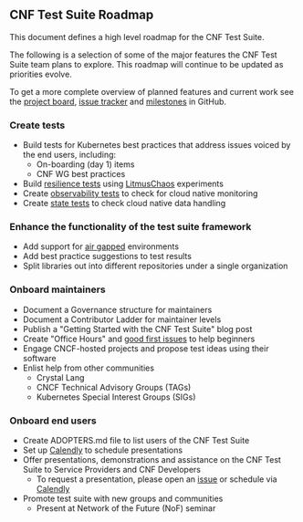 CNF Test Suite Roadmap
---

This document defines a high level roadmap for the CNF Test Suite.

The following is a selection of some of the major features the CNF Test Suite team plans to explore. This roadmap will continue to be updated as priorities evolve. 

To get a more complete overview of planned features and current work see the [project board](https://github.com/cncf/cnf-testsuite/projects/1), [issue tracker](https://github.com/cncf/cnf-testsuite/issues) and [milestones](https://github.com/cncf/cnf-testsuite/milestones) in GitHub.

### Create tests

- Build tests for Kubernetes best practices that address issues voiced by the end users, including:
    - On-boarding (day 1) items
    - CNF WG best practices
- Build [resilience tests](https://github.com/cncf/cnf-testsuite/blob/main/USAGE.md#resilience-tests) using [LitmusChaos](https://litmuschaos.io/) experiments
- Create [observability tests](https://github.com/cncf/cnf-testsuite/blob/main/USAGE.md#observability-tests) to check for cloud native monitoring
- Create [state tests](https://github.com/cncf/cnf-testsuite/blob/main/USAGE.md#state-tests) to check cloud native data handling

### Enhance the functionality of the test suite framework

- Add support for [air gapped](https://github.com/cncf/cnf-testsuite/labels/air-gapped) environments
- Add best practice suggestions to test results
- Split libraries out into different repositories under a single organization

### Onboard maintainers

- Document a Governance structure for maintainers
- Document a Contributor Ladder for maintainer levels
- Publish a "Getting Started with the CNF Test Suite" blog post
- Create "Office Hours" and [good first issues](https://github.com/cncf/cnf-testsuite/labels/good%20first%20issue) to help beginners
- Engage CNCF-hosted projects and propose test ideas using their software
- Enlist help from other communities
    - Crystal Lang
    - CNCF Technical Advisory Groups (TAGs) 
    - Kubernetes Special Interest Groups (SIGs)

### Onboard end users

- Create ADOPTERS.md file to list users of the CNF Test Suite 
- Set up [Calendly](https://calendly.com/cnftestsuite) to schedule presentations
- Offer presentations, demonstrations and assistance on the CNF Test Suite to Service Providers and CNF Developers
    - To request a presentation, please open an [issue](https://github.com/cncf/cnf-testsuite/issues/new) or schedule via [Calendly](https://calendly.com/cnftestsuite)
- Promote test suite with new groups and communities
    - Present at Network of the Future (NoF) seminar
